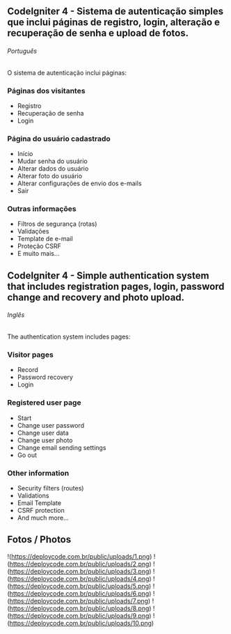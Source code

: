## CodeIgniter 4 - Sistema de autenticação simples que inclui páginas de registro, login, alteração e recuperação de senha e upload de fotos.
###### Português

O sistema de autenticação inclui páginas:

### Páginas dos visitantes
- Registro
- Recuperação de senha
- Login

### Página do usuário cadastrado
- Início
- Mudar senha do usuário
- Alterar dados do usuário
- Alterar foto do usuário
- Alterar configurações de envio dos e-mails
- Sair

### Outras informações

- Filtros de segurança (rotas)
- Validações
- Template de e-mail
- Proteção CSRF 
- E muito mais...

## CodeIgniter 4 - Simple authentication system that includes registration pages, login, password change and recovery and photo upload.
###### Inglês

The authentication system includes pages:

### Visitor pages
- Record
- Password recovery
- Login

### Registered user page
- Start
- Change user password
- Change user data
- Change user photo
- Change email sending settings
- Go out

### Other information

- Security filters (routes)
- Validations
- Email Template
- CSRF protection
- And much more...

## Fotos / Photos

!(https://deploycode.com.br/public/uploads/1.png)
!(https://deploycode.com.br/public/uploads/2.png)
!(https://deploycode.com.br/public/uploads/3.png)
!(https://deploycode.com.br/public/uploads/4.png)
!(https://deploycode.com.br/public/uploads/5.png)
!(https://deploycode.com.br/public/uploads/6.png)
!(https://deploycode.com.br/public/uploads/7.png)
!(https://deploycode.com.br/public/uploads/8.png)
!(https://deploycode.com.br/public/uploads/9.png)
!(https://deploycode.com.br/public/uploads/10.png)


